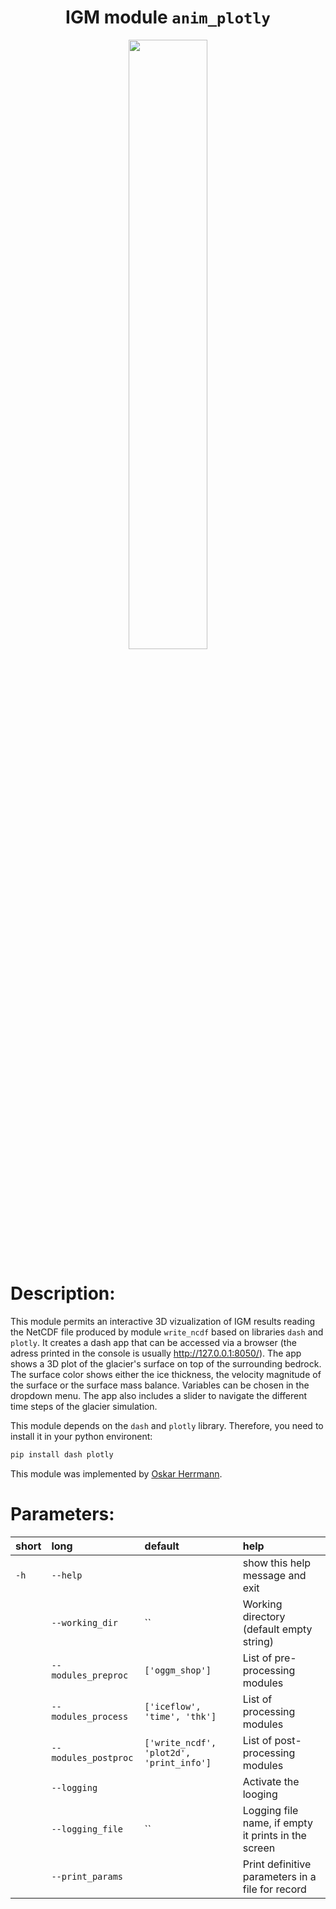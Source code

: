 ### <h1 align="center" id="title">IGM module `anim_plotly` </h1>

 <div align="center">
    <img src="anim_plotly_example.png" width="50%">
</div>

# Description:

This module permits an interactive 3D vizualization of IGM results reading the NetCDF file
produced by module `write_ncdf` based on libraries `dash` and `plotly`.
It creates a dash app that can be accessed via a browser
(the adress printed in the console is usually http://127.0.0.1:8050/). 
The app shows a 3D plot of the glacier's surface on top of the surrounding bedrock. 
The surface color shows either the ice thickness, the velocity magnitude of the surface
or the surface mass balance. Variables can be chosen in the dropdown menu.
The app also includes a slider to navigate the different time steps of the glacier simulation.

This module depends on the `dash` and `plotly` library. Therefore, you need to install it in your python environent:

```bash
pip install dash plotly
```

This module was implemented by [Oskar Herrmann](https://github.com/ho11laqe). 
# Parameters: 


|short|long|default|help|
| :--- | :--- | :--- | :--- |
|`-h`|`--help`||show this help message and exit|
||`--working_dir`|``|Working directory (default empty string)|
||`--modules_preproc`|`['oggm_shop']`|List of pre-processing modules|
||`--modules_process`|`['iceflow', 'time', 'thk']`|List of processing modules|
||`--modules_postproc`|`['write_ncdf', 'plot2d', 'print_info']`|List of post-processing modules|
||`--logging`||Activate the looging|
||`--logging_file`|``|Logging file name, if empty it prints in the screen|
||`--print_params`||Print definitive parameters in a file for record|
